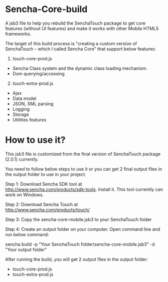 Sencha-Core-build
=================

A jsb3 file to help you rebuild the SenchaTouch package to get core features (without UI features) and make it works with other Mobile HTML5 frameworks.

The target of this build process is "creating a custom version of SenchaTouch - which I called Sencha Core" that support below features:

1) touch-core-prod.js
+ Sencha Class system and the dynamic class loading mechanism.
+ Dom querying/accessing

2) touch-extra-prod.js
+ Ajax
+ Data model
+ JSON, XML parsing
+ Logging
+ Storage
+ Utilities features

How to use it?
=================
This jsb3 file is customized from the final version of SenchaTouch package (2.0.1) currently. 

You need to follow below steps to use it or you can get 2 final output files in the output folder to use in your project.

Step 1: Download Sencha SDK tool at http://www.sencha.com/products/sdk-tools. Install it. This tool currently can work on Windows.

Step 2: Download Sencha Touch at http://www.sencha.com/products/touch/ 

Step 3: Copy the sencha-core-mobile.jsb3 to your SenchaTouch folder

Step 4: Create an output folder on your computer. Open command line and run below command:

sencha build -p "Your SenchaTouch folder\sencha-core-mobile.jsb3" -d "Your output folder"

After running the build, you will get 2 output files in the output folder:
+ touch-core-prod.js
+ touch-extra-prod.js
